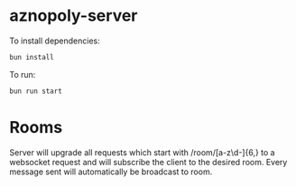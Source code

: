 # aznopoly-server

To install dependencies:

```bash
bun install
```

To run:

```bash
bun run start
```

# Rooms

Server will upgrade all requests which start with /room/[a-z\d-]{6,} to a websocket request and
will subscribe the client to the desired room.
Every message sent will automatically be broadcast to room.